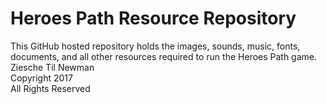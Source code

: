 # Heroes Path Resource Repository
This GitHub hosted repository holds the images, sounds, music, fonts, documents, and all other resources required to run the Heroes Path game.
Ziesche Til Newman  
Copyright 2017  
All Rights Reserved
